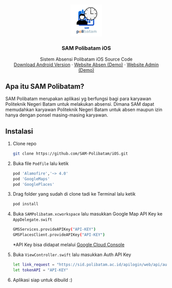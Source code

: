 <br />
<p align="center">
  <a href="https://github.com/SAM-Polibatam/">
    <img src="/Source Code/SAMPolibatam/Assets.xcassets/AppIcon.appiconset/1024x1024.png" alt="Logo SAM Polibatam" width="100" height="100">
  </a>

  <h3 align="center">SAM Polibatam iOS</h3>

  <p align="center">
    Sistem Absensi Polibatam iOS Source Code
    <br />
    <a href="https://play.google.com/store/apps/details?id=com.SAMPolibatamGroup.sampolibatam">Download Android Version</a>
    ·
    <a href="https://absen.polibatam.ac.id/">Website Absen (Demo)</a>
    ·
    <a href="https://absen.polibatam.ac.id/admin/">Website Admin (Demo)</a>
  </p>
</p>

<!-- ABOUT THE PROJECT -->
## Apa itu SAM Polibatam?

SAM Polibatam merupakan aplikasi yg berfungsi bagi para karyawan Politeknik Negeri Batam untuk melakukan absensi. Dimana SAM dapat memudahkan karyawan Politeknik Negeri Batam untuk absen maupun izin hanya dengan ponsel masing-masing karyawan.

<!-- Instalasi -->
## Instalasi

1. Clone repo
   ```sh
   git clone https://github.com/SAM-Polibatam/iOS.git
   ```
2. Buka file `Podfile` lalu ketik
   ```sh
   pod 'Alamofire','~> 4.0'
   pod 'GoogleMaps'
   pod 'GooglePlaces'
   ```

3. Drag folder yang sudah di clone tadi ke Terminal lalu ketik
   ```sh
   pod install
   ```
4. Buka `SAMPolibatam.xcworkspace` lalu masukkan Google Map API Key ke `AppDelegate.swift`
   ```sh
   GMSServices.provideAPIKey("API-KEY")
   GMSPlacesClient.provideAPIKey("API-KEY")
   ```
   *API Key bisa didapat melalui [Google Cloud Console](https://console.cloud.google.com/)
5. Buka `ViewController.swift` lalu masukkan Auth API Key
   ```sh
   let link_request = "https://sid.polibatam.ac.id/apilogin/web/api/auth/login"
   let tokenAPI = "API-KEY"
   ```
6. Aplikasi siap untuk dibuild :)
